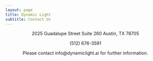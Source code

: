 ```yaml
---
layout: page
title: Dynamic Light
subtitle: Contact Us
---
```

<div>
    <p style="text-align: center;">
        2025 Guadalupe Street  
        Suite 260  
        Austin, TX 78705  
    </p>
    <p style="text-align: center;">    
        (512) 676-3591
    </p>
     <p style="text-align: center;">    
        Please contact info@dynamiclight.ai for further information.
    </p>
</div>
